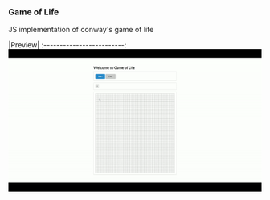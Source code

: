 ### Game of Life
JS implementation of conway's game of life

|Preview|
:-------------------------:
<img src="./preview.gif" width="800" />
